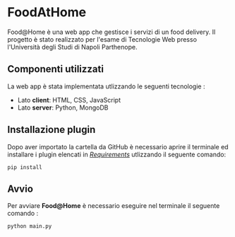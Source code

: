 # FoodAtHome
Food@Home è una web app che gestisce i servizi di un food delivery.
Il progetto è stato realizzato per l'esame di Tecnologie Web presso l'Università degli Studi di Napoli Parthenope.

## Componenti utilizzati
La web app è stata implementata utlizzando le seguenti tecnologie : 
- Lato **client**: HTML, CSS, JavaScript
- Lato **server**: Python, MongoDB

## Installazione plugin
Dopo aver importato la cartella da GitHub è necessario aprire il terminale ed installare i plugin elencati in *[Requirements](requirements.txt)* utlizzando il seguente comando:
```
pip install
```

## Avvio
Per avviare **Food@Home** è necessario eseguire nel terminale il seguente comando :
```
python main.py
```
